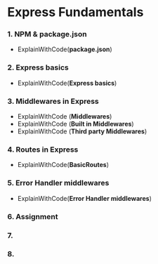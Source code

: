 # Express Fundamentals
### 1. NPM & package.json
- ExplainWithCode(**package.json**)
###  2. Express basics
- ExplainWithCode(**Express basics**)
### 3. Middlewares in Express
- ExplainWithCode (**Middlewares**)
- ExplainWithCode (**Built in Middlewares**)
- ExplainWithCode (**Third party Middlewares**)
### 4. Routes in Express
- ExplainWithCode(**BasicRoutes**)
### 5. Error Handler middlewares
- ExplainWithCode(**Error Handler middlewares**)
### 6. Assignment
### 7.
### 8.
